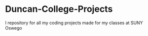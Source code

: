 # Duncan-College-Projects
I repository for all my coding projects made for my classes at SUNY Oswego
